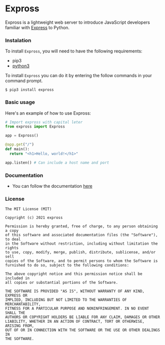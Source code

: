 # Expross

Expross is a lightweight web server to introduce JavaScript developers familiar with [Express](http://expressjs.com) to Python.

### Instalation

To install `Expross`, you will need to have the following requirements:

* pip3
* [python3](https://python.org)

To install `Expross` you can do it by entering the follow commands in your command prompt.

```
$ pip3 install expross
```

### Basic usage

Here's an example of how to use Expross:

```python
# Import expross with capital leter
from expross import Expross

app = Expross()

@app.get("/")
def main():
  return "<h1>Hello, world!</h1>"

app.listen() # Can include a host name and port
```

### Documentation

* You can follow the documentation [here](https://mauro-balades.gitbook.io/expross/)

### License

```
The MIT License (MIT)

Copyright (c) 2021 expross

Permission is hereby granted, free of charge, to any person obtaining a copy
of this software and associated documentation files (the "Software"), to deal
in the Software without restriction, including without limitation the rights
to use, copy, modify, merge, publish, distribute, sublicense, and/or sell
copies of the Software, and to permit persons to whom the Software is
furnished to do so, subject to the following conditions:

The above copyright notice and this permission notice shall be included in
all copies or substantial portions of the Software.

THE SOFTWARE IS PROVIDED "AS IS", WITHOUT WARRANTY OF ANY KIND, EXPRESS OR
IMPLIED, INCLUDING BUT NOT LIMITED TO THE WARRANTIES OF MERCHANTABILITY,
FITNESS FOR A PARTICULAR PURPOSE AND NONINFRINGEMENT. IN NO EVENT SHALL THE
AUTHORS OR COPYRIGHT HOLDERS BE LIABLE FOR ANY CLAIM, DAMAGES OR OTHER
LIABILITY, WHETHER IN AN ACTION OF CONTRACT, TORT OR OTHERWISE, ARISING FROM,
OUT OF OR IN CONNECTION WITH THE SOFTWARE OR THE USE OR OTHER DEALINGS IN
THE SOFTWARE.
```
